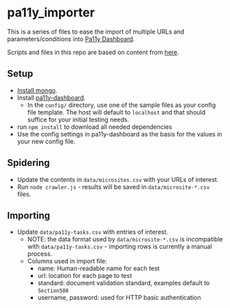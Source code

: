 # pa11y_importer
This is a series of files to ease the import of multiple URLs and parameters/conditions into [Pa11y Dashboard](https://github.com/pa11y/pa11y-dashboard).

Scripts and files in this repo are based on content from [here](https://www.lullabot.com/articles/monitoring-web-accessibility-compliance-with-pa11y-dashboard).

## Setup
- [Install mongo](https://docs.mongodb.com/manual/installation/).
- Install [pa11y-dashboard](https://github.com/pa11y/pa11y-dashboard).
	- In the `config/` directory, use one of the sample files as your config file template. The host will default to `localhost` and that should suffice for your initial testing needs.
- run `npm install` to download all needed dependencies
- Use the config settings in pa11y-dashboard as the basis for the values in your new config file.

## Spidering
- Update the contents in `data/microsites.csv` with your URLs of interest.
- Run `node crawler.js` - results will be saved in `data/microsite-*.csv` files.

## Importing
- Update `data/pa11y-tasks.csv` with entries of interest.
	- NOTE: the data format used by `data/microsite-*.csv` is incompatible with `data/pa11y-tasks.csv` - importing rows is currently a manual process.
	- Columns used in import file:
		- name: Human-readable name for each test
		- url: location for each page to test
		- standard: document validation standard, examples default to `Section508`
		- username, password: used for HTTP basic authentication

